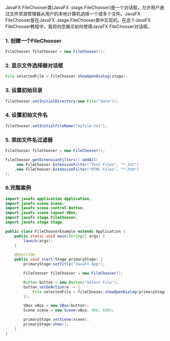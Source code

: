JavaFX FileChooser类(JavaFX .stage.FileChooser)是一个对话框，允许用户通过文件资源管理器从用户的本地计算机选择一个或多个文件。JavaFX FileChooser是在JavaFX .stage.FileChooser类中实现的。在这个JavaFX FileChooser教程中，我将向您展示如何使用JavaFX FileChooser对话框。

### 1. 创建一个FileChooser

```java
FileChooser fileChooser = new FileChooser();
```

### 2. 显示文件选择器对话框

```java
File selectedFile = fileChooser.showOpenDialog(stage);
```

### 3. 设置初始目录

```java
fileChooser.setInitialDirectory(new File("data"));
```

### 4. 设置初始文件名

```java
fileChooser.setInitialFileName("myfile.txt");
```

### 5. 添加文件名过滤器

```java
FileChooser fileChooser = new FileChooser();

fileChooser.getExtensionFilters().addAll(
     new FileChooser.ExtensionFilter("Text Files", "*.txt")
    ,new FileChooser.ExtensionFilter("HTML Files", "*.htm")
);
```

### 6.完整案例

```java
import javafx.application.Application;
import javafx.scene.Scene;
import javafx.scene.control.Button;
import javafx.scene.layout.VBox;
import javafx.stage.FileChooser;
import javafx.stage.Stage;

public class FileChooserExample extends Application {
    public static void main(String[] args) {
        launch(args);
    }

    @Override
    public void start(Stage primaryStage) {
        primaryStage.setTitle("JavaFX App");

        FileChooser fileChooser = new FileChooser();

        Button button = new Button("Select File");
        button.setOnAction(e -> {
            File selectedFile = fileChooser.showOpenDialog(primaryStage);
        });

        VBox vBox = new VBox(button);
        Scene scene = new Scene(vBox, 960, 600);

        primaryStage.setScene(scene);
        primaryStage.show();
    }
}
```